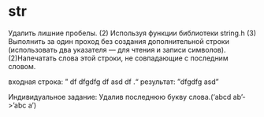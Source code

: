 # str

Удалить лишние пробелы. 
(2) Используя функции библиотеки string.h
(3) Выполнить за один проход без создания дополнительной строки (использовать два указателя — для чтения и записи символов).
(2)Напечатать слова этой строки, не совпадающие с последним словом.

входная строка:  ”    df     dfgdfg      df    asd    df     .“
результат:  ”dfgdfg asd”      

Индивидуальное задание: Удалив последнюю букву слова.(‘abcd ab’->’abc a’) 
